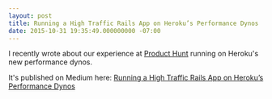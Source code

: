 ```yaml
---
layout: post
title: Running a High Traffic Rails App on Heroku’s Performance Dynos
date: 2015-10-31 19:35:49.000000000 -07:00
---
```

I recently wrote about our experience at [Product Hunt](https://www.producthunt.com) running on Heroku's new performance dynos.

It's published on Medium here: [Running a High Traffic Rails App on Heroku’s Performance Dynos](https://medium.com/swlh/running-a-high-traffic-rails-app-on-heroku-s-performance-dynos-d9e6833d34c4)

